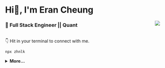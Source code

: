
<!--
**zhnlk/zhnlk** is a ✨ _special_ ✨ repository because its `README.md` (this file) appears on your GitHub profile.

Here are some ideas to get you started:

- 🔭 I’m currently working on ...
- 🌱 I’m currently learning ...
- 👯 I’m looking to collaborate on ...
- 🤔 I’m looking for help with ...
- 💬 Ask me about ...
- 📫 How to reach me: ...
- 😄 Pronouns: ...
- ⚡ Fun fact: ...
-->


<h1>Hi👋, I'm Eran Cheung</h1>

<img align="right" src="https://github-stat.alpaca.run/api?username=zhnlk&show_icons=true&include_all_commits=true"/>



### 💼  Full Stack Engineer || Quant

<br/>  
👇 Hit in your terminal to connect with me.

```bash
npx zhnlk
```

<details>
 <summary><b>More...</b></summary>  
    
## 😎 A little more about me...  

```go
EranCheung := &Info {
    Name: "Eran Cheung",
    Age: 28,
    Work: "Full Stack Engineer",
    Email: "zhnlk@hotmail.com",
    Wechat: "erancc",
    Website: "https://erankk.com",
    Location: "Shenzhen China"
}
```

## ⚡ Technologies

Lanuage  
![Java](https://img.shields.io/badge/-Java-black?style=flat-square&logo=java)
![Go](https://img.shields.io/badge/-Go-black?style=flat-square&logo=Go)
![JavaScript](https://img.shields.io/badge/-JavaScript-black?style=flat-square&logo=javascript)
![Nodejs](https://img.shields.io/badge/-Nodejs-black?style=flat-square&logo=Node.js)
![Python](https://img.shields.io/badge/-Python-black?style=flat-square&logo=Python)
![TypeScript](https://img.shields.io/badge/-TypeScript-black?style=flat-square&logo=typescript)
![Rust](https://img.shields.io/badge/-Rust-black?style=flat-square&logo=Rust)


Framework  
![Spring](https://img.shields.io/badge/-Spring-black?style=flat-square&logo=spring)

![Vue](https://img.shields.io/badge/-Vue-black?style=flat-square&logo=Vue.js)
![React](https://img.shields.io/badge/-React-black?style=flat-square&logo=react)

Tools  
![Redis](https://img.shields.io/badge/-Redis-black?style=flat-square&logo=Redis)
![MySQL](https://img.shields.io/badge/-MySQL-black?style=flat-square&logo=mysql)
![Docker](https://img.shields.io/badge/-Docker-black?style=flat-square&logo=Docker)
![Nginx](https://img.shields.io/badge/-Nginx-black?style=flat-square&logo=Nginx)
![GitHub](https://img.shields.io/badge/-GitHub-black?style=flat-square&logo=github)


Others  
![Linux](https://img.shields.io/badge/-Linux-black?style=flat-square&logo=Linux)
![Deepin](https://img.shields.io/badge/-Deepin-black?style=flat-square&logo=deepin)
![Centos](https://img.shields.io/badge/-Centos-black?style=flat-square&logo=Centos)
![Raspberry Pi](https://img.shields.io/badge/-Raspberry%20Pi-black?style=flat-square&logo=Raspberry-Pi)


</details>

